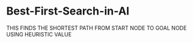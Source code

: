 # Best-First-Search-in-AI
THIS FINDS THE SHORTEST PATH FROM START NODE TO GOAL NODE USING HEURISTIC VALUE
